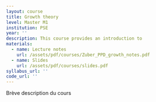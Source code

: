 ```yaml
---
layout: course
title: Growth theory
level: Master M1
institution: PSE
year: ''
description: This course provides an introduction to
materials:
  - name: Lecture notes
    url: /assets/pdf/courses/Zuber_PPD_growth_notes.pdf
  - name: Slides
    url: /assets/pdf/courses/slides.pdf
syllabus_url: ''
code_url: ''
---
```

Brève description du cours

